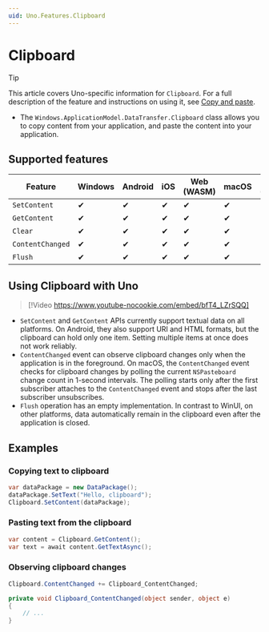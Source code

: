 ```yaml
---
uid: Uno.Features.Clipboard
---
```


# Clipboard

> [!TIP]
> This article covers Uno-specific information for `Clipboard`. For a full description of the feature and instructions on using it, see [Copy and paste](https://learn.microsoft.com/windows/uwp/app-to-app/copy-and-paste).

* The `Windows.ApplicationModel.DataTransfer.Clipboard` class allows you to copy content from your application, and paste the content into your application.

## Supported features

| Feature          | Windows | Android | iOS | Web (WASM) | macOS | Linux (Skia) | Win 7 (Skia) |
|------------------|---------|---------|-----|------------|-------|--------------|--------------|
| `SetContent`     | ✔       | ✔       | ✔   | ✔          | ✔     | ✔            | ✔            |
| `GetContent`     | ✔       | ✔       | ✔   | ✔          | ✔     | ✔            | ✔            |
| `Clear`          | ✔       | ✔       | ✔   | ✔          | ✔     | ✔            | ✔            |
| `ContentChanged` | ✔       | ✔       | ✔   | ✔          | ✔     | ✔            | ✔            |
| `Flush`          | ✔       | ✔       | ✔   | ✔          | ✔     | ✔            | ✔            |

<!-- Add any additional information on platform-specific limitations and constraints -->

## Using Clipboard with Uno

> [!Video https://www.youtube-nocookie.com/embed/bfT4_LZrSQQ]

* `SetContent` and `GetContent` APIs currently support textual data on all platforms. On Android, they also support URI and HTML formats, but the clipboard can hold only one item. Setting multiple items at once does not work reliably.
* `ContentChanged` event can observe clipboard changes only when the application is in the foreground. On macOS, the `ContentChanged` event checks for clipboard changes by polling the current `NSPasteboard` change count in 1-second intervals. The polling starts only after the first subscriber attaches to the `ContentChanged` event and stops after the last subscriber unsubscribes.
* `Flush` operation has an empty implementation. In contrast to WinUI, on other platforms, data automatically remain in the clipboard even after the application is closed.

## Examples

### Copying text to clipboard

```csharp
var dataPackage = new DataPackage();
dataPackage.SetText("Hello, clipboard");
Clipboard.SetContent(dataPackage);
```

### Pasting text from the clipboard

```csharp
var content = Clipboard.GetContent();
var text = await content.GetTextAsync();
```

### Observing clipboard changes

```csharp
Clipboard.ContentChanged += Clipboard_ContentChanged;

private void Clipboard_ContentChanged(object sender, object e)
{
    // ...
}
```

